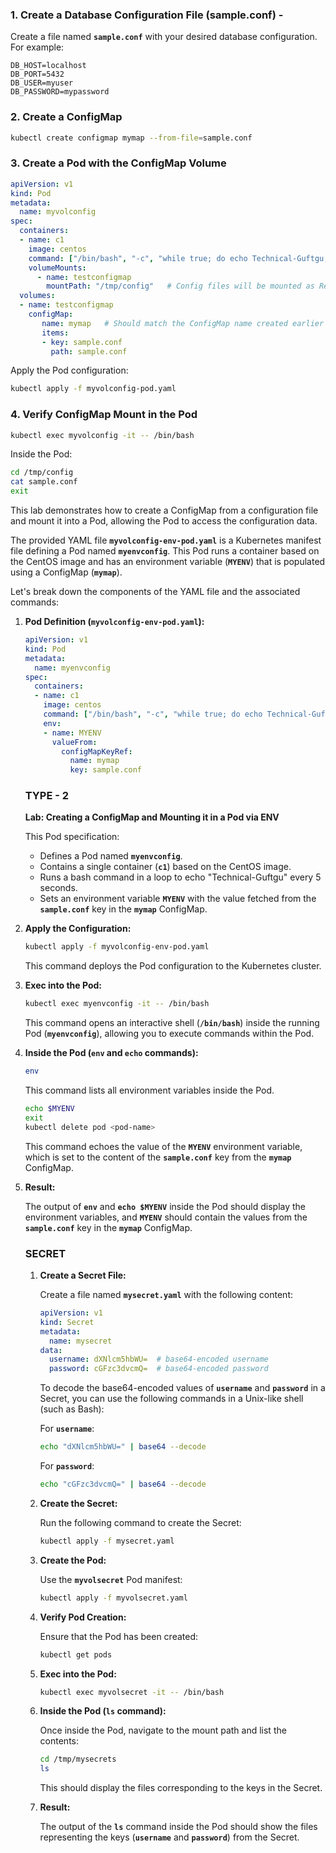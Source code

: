 ### 1. Create a Database Configuration File (sample.conf) -

Create a file named **`sample.conf`** with your desired database configuration. For example:

```
DB_HOST=localhost
DB_PORT=5432
DB_USER=myuser
DB_PASSWORD=mypassword
```

### 2. Create a ConfigMap

```bash
kubectl create configmap mymap --from-file=sample.conf
```

### 3. Create a Pod with the ConfigMap Volume

```yaml
apiVersion: v1
kind: Pod
metadata:
  name: myvolconfig
spec:
  containers:
  - name: c1
    image: centos
    command: ["/bin/bash", "-c", "while true; do echo Technical-Guftgu; sleep 5 ; done"]
    volumeMounts:
      - name: testconfigmap
        mountPath: "/tmp/config"   # Config files will be mounted as ReadOnly by default
  volumes:
  - name: testconfigmap
    configMap:
       name: mymap   # Should match the ConfigMap name created earlier
       items:
       - key: sample.conf
         path: sample.conf
```

Apply the Pod configuration:

```bash
kubectl apply -f myvolconfig-pod.yaml
```

### 4. Verify ConfigMap Mount in the Pod

```bash
kubectl exec myvolconfig -it -- /bin/bash
```

Inside the Pod:

```bash
cd /tmp/config
cat sample.conf
exit
```

This lab demonstrates how to create a ConfigMap from a configuration file and mount it into a Pod, allowing the Pod to access the configuration data.

The provided YAML file **`myvolconfig-env-pod.yaml`** is a Kubernetes manifest file defining a Pod named **`myenvconfig`**. This Pod runs a container based on the CentOS image and has an environment variable (**`MYENV`**) that is populated using a ConfigMap (**`mymap`**).

Let's break down the components of the YAML file and the associated commands:

1. **Pod Definition (`myvolconfig-env-pod.yaml`):**
    
    ```yaml
    apiVersion: v1
    kind: Pod
    metadata:
      name: myenvconfig
    spec:
      containers:
      - name: c1
        image: centos
        command: ["/bin/bash", "-c", "while true; do echo Technical-Guftgu; sleep 5 ; done"]
        env:
        - name: MYENV
          valueFrom:
            configMapKeyRef:
              name: mymap
              key: sample.conf
    ```
    
    ### TYPE - 2
    **Lab: Creating a ConfigMap and Mounting it in a Pod via ENV**
    
    This Pod specification:
    
    - Defines a Pod named **`myenvconfig`**.
    - Contains a single container (**`c1`**) based on the CentOS image.
    - Runs a bash command in a loop to echo "Technical-Guftgu" every 5 seconds.
    - Sets an environment variable **`MYENV`** with the value fetched from the **`sample.conf`** key in the **`mymap`** ConfigMap.
2. **Apply the Configuration:**
    
    ```bash
    kubectl apply -f myvolconfig-env-pod.yaml
    ```
    
    This command deploys the Pod configuration to the Kubernetes cluster.
    
3. **Exec into the Pod:**
    
    ```bash
    kubectl exec myenvconfig -it -- /bin/bash
    ```
    
    This command opens an interactive shell (**`/bin/bash`**) inside the running Pod (**`myenvconfig`**), allowing you to execute commands within the Pod.
    
4. **Inside the Pod (`env` and `echo` commands):**
    
    ```bash
    env
    ```
    
    This command lists all environment variables inside the Pod.
    
    ```bash
    echo $MYENV
    exit
    kubectl delete pod <pod-name>
    ```
    
    This command echoes the value of the **`MYENV`** environment variable, which is set to the content of the **`sample.conf`** key from the **`mymap`** ConfigMap.
    
5. **Result:**
    
    The output of **`env`** and **`echo $MYENV`** inside the Pod should display the environment variables, and **`MYENV`** should contain the values from the **`sample.conf`** key in the **`mymap`** ConfigMap.
    
    ### SECRET
    
    1. **Create a Secret File:**
        
        Create a file named **`mysecret.yaml`** with the following content:
        
        ```yaml
        apiVersion: v1
        kind: Secret
        metadata:
          name: mysecret
        data:
          username: dXNlcm5hbWU=  # base64-encoded username
          password: cGFzc3dvcmQ=  # base64-encoded password
        ```
        
        To decode the base64-encoded values of **`username`** and **`password`** in a Secret, you can use the following commands in a Unix-like shell (such as Bash):
        
        For **`username`**:
        
        ```bash
        echo "dXNlcm5hbWU=" | base64 --decode
        ```
        
        For **`password`**:
        
        ```bash
        echo "cGFzc3dvcmQ=" | base64 --decode
        ```
        
    2. **Create the Secret:**
        
        Run the following command to create the Secret:
        
        ```bash
        kubectl apply -f mysecret.yaml
        ```
        
    3. **Create the Pod:**
        
        Use the **`myvolsecret`** Pod manifest:
        
        ```bash
        kubectl apply -f myvolsecret.yaml
        ```
        
    4. **Verify Pod Creation:**
        
        Ensure that the Pod has been created:
        
        ```bash
        kubectl get pods
        ```
        
    5. **Exec into the Pod:**
        
        ```bash
        kubectl exec myvolsecret -it -- /bin/bash
        ```
        
    6. **Inside the Pod (`ls` command):**
        
        Once inside the Pod, navigate to the mount path and list the contents:
        
        ```bash
        cd /tmp/mysecrets
        ls
        ```
        
        This should display the files corresponding to the keys in the Secret.
        
    7. **Result:**
        
        The output of the **`ls`** command inside the Pod should show the files representing the keys (**`username`** and **`password`**) from the Secret.